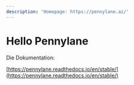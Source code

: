 ```yaml
---
description: 'Homepage: https://pennylane.ai/'
---
```


# Hello Pennylane

Die Dokumentation:&#x20;

[https://pennylane.readthedocs.io/en/stable/](https://pennylane.readthedocs.io/en/stable/)
